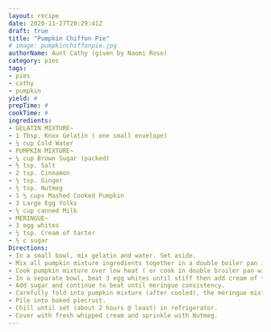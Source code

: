 ```yaml
--- 
layout: recipe 
date: 2020-11-27T20:29:41Z 
draft: true 
title: "Pumpkin Chiffon Pie" 
# image: pumpkinchiffonpie.jpg 
authorName: Aunt Cathy (given by Naomi Rose) 
category: pies 
tags: 
- pies 
- cathy 
- pumpkin 
yield: # 
prepTime: # 
cookTime: # 
ingredients: 
- GELATIN MIXTURE~
- 1 Tbsp. Knox Gelatin ( one small envelope) 
- ¼ cup Cold Water 
- PUMPKIN MIXTURE~
- ¼ cup Brown Sugar (packed) 
- ½ tsp. Salt 
- 2 tsp. Cinnamon 
- ½ tsp. Ginger 
- ½ tsp. Nutmeg 
- 1 ½ cups Mashed Cooked Pumpkin 
- 3 Large Egg Yolks 
- ½ cup canned Milk 
- MERINGUE~
- 3 egg whites 
- ½ tsp. Cream of tarter 
- ½ c sugar 
Directions: 
- In a small bowl, mix gelatin and water. Set aside. 
- Mix all pumpkin mixture ingredients together in a double boiler pan if you have one or a medium saucepan. 
- Cook pumpkin mixture over low heat ( or cook in double broiler pan with water in the bottom pan), stirring until it boils. Boil 1 minute. Remove from heat. Stir in softened gelatin mixture. Then let cool. 
- In a separate bowl, beat 3 egg whites until stiff then add cream of tartar. 
- Add sugar and continue to beat until meringue consistency. 
- Carefully fold into pumpkin mixture (after cooled), the meringue mixture. 
- Pile into baked piecrust. 
- Chill until set (about 2 hours @ least) in refrigerator. 
- Cover with fresh whipped cream and sprinkle with Nutmeg. 
---
```

